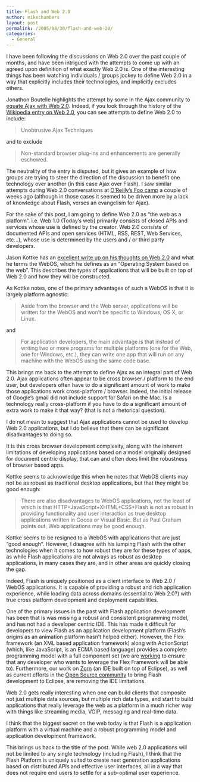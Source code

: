 ```yaml
---
title: Flash and Web 2.0
author: mikechambers
layout: post
permalink: /2005/08/30/flash-and-web-20/
categories:
  - General
---
```



I have been following the discussions on Web 2.0 over the past couple of months, and have been intrigued with the attempts to come up with an agreed upon definition of what exactly Web 2.0 is. One of the interesting things has been watching individuals / groups jockey to define Web 2.0 in a way that explicitly includes their technologies, and implicitly excludes others.  
<!--more-->

  
Jonathon Boutelle highlights the attempt by some in the Ajax community to [equate Ajax with Web 2.0][1]. Indeed, if you look through the history of the [Wikipedia entry on Web 2.0][2], you can see attempts to define Web 2.0 to include:

> Unobtrusive Ajax Techniques

and to exclude

> Non-standard browser plug-ins and enhancements are generally eschewed.

The neutrality of the entry is disputed, but it gives an example of how groups are trying to steer the direction of the discussion to benefit one technology over another (in this case Ajax over Flash). I saw similar attempts during Web 2.0 conversations at [O&#8217;Reilly&#8217;s Foo camp][3] a couple of weeks ago (although in those cases it seemed to be driven more by a lack of knowledge about Flash, verses an evangelism for Ajax).

For the sake of this post, I am going to define Web 2.0 as &#8220;the web as a platform&#8221;. i.e. Web 1.0 (Today&#8217;s web) primarily consists of closed APIs and services whose use is defined by the creator. Web 2.0 consists of documented APIs and open services (HTML, RSS, REST, Web Services, etc...), whose use is determined by the users and / or third party developers.

Jason Kottke has an [excellent write up on his thoughts on Web 2.0][4] and what he terms the WebOS, which he defines as an &#8220;Operating System based on the web&#8221;. This describes the types of applications that will be built on top of Web 2.0 and how they will be constructed.

As Kottke notes, one of the primary advantages of such a WebOS is that it is largely platform agnostic:

> Aside from the browser and the Web server, applications will be written for the WebOS and won&#8217;t be specific to Windows, OS X, or Linux.

and

> For application developers, the main advantage is that instead of writing two or more programs for multiple platforms (one for the Web, one for Windows, etc.), they can write one app that will run on any machine with the WebOS using the same code base.

This brings me back to the attempt to define Ajax as an integral part of Web 2.0. Ajax applications often appear to be cross browser / platform to the end user, but developers often have to do a significant amount of work to make those applications work cross-platform / browser. Indeed, the initial release of Google&#8217;s gmail did not include support for Safari on the Mac. Is a technology really cross-platform if you have to do a significant amount of extra work to make it that way? (that is not a rhetorical question).

I do not mean to suggest that Ajax applications cannot be used to develop Web 2.0 applications, but I do believe that there can be significant disadvantages to doing so.

It is this cross browser development complexity, along with the inherent limitations of developing applications based on a model originally designed for document centric display, that can and often does limit the robustness of browser based apps.

Kottke seems to acknowledge this when he notes that WebOS clients may not be as robust as traditional desktop applications, but that they might be good enough:

> There are also disadvantages to WebOS applications, not the least of which is that HTTP+JavaScript+XHTML+CSS+Flash is not as robust in providing functionality and user interaction as true desktop applications written in Cocoa or Visual Basic. But as Paul Graham points out, Web applications may be good enough.

Kottke seems to be resigned to a WebOS with applications that are just &#8220;good enough&#8221;. However, I disagree with his lumping Flash with the other technologies when it comes to how robust they are for these types of apps, as while Flash applications are not always as robust as desktop applications, in many cases they are, and in other areas are quickly closing the gap.

Indeed, Flash is uniquely positioned as a client interface to Web 2.0 / WebOS applications. It is capable of providing a robust and rich application experience, while loading data across domains (essential to Web 2.0?) with true cross platform development and deployment capabilities.

One of the primary issues in the past with Flash application development has been that is was missing a robust and consistent programming model, and has not had a developer centric IDE. This has made it difficult for developers to view Flash as an application development platform (Flash&#8217;s origins as an animation platform hasn&#8217;t helped either). However, the Flex framework (an XML based application framework) along with ActionScript (which, like JavaScript, is an ECMA based language) provides a complete programming model with a full component set (we are [working][5] to ensure that any developer who wants to leverage the Flex Framework will be able to). Furthermore, our work on [Zorn][6] (an IDE built on top of Eclipse), as well as current efforts in the [Open Source community][7] to bring Flash development to Eclipse, are removing the IDE limitations.

Web 2.0 gets really interesting when one can build clients that composite not just multiple data sources, but multiple rich data types, and start to build applications that really leverage the web as a platform in a much richer way with things like streaming media, VOIP, messaging and real-time data.

I think that the biggest secret on the web today is that Flash is a application platform with a virtual machine and a robust programming model and application development framework.

This brings us back to the title of the post. While web 2.0 applications will not be limited to any single technology (including Flash), I think that the Flash Platform is uniquely suited to create next generation applications based on distributed APIs and effective user interfaces, all in a way that does not require end users to settle for a sub-optimal user experience.

 [1]: http://www.jonathanboutelle.com/mt/archives/2005/07/Ajax_web_20.html
 [2]: http://en.wikipedia.org/w/index.php?title=Web_2.0&oldid=19071980
 [3]: http://wiki.oreillynet.com/foocamp05/index.cgi
 [4]: LINK:http://www.kottke.org/05/08/googleos-webos
 [5]: http://weblogs.macromedia.com/mesh/archives/2005/08/will_zorn_requi.cfm
 [6]: http://www.macromedia.com/software/flex/zorn/
 [7]: http://www.osflash.org